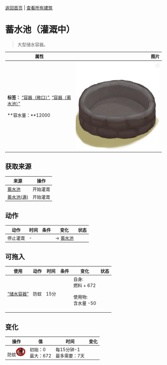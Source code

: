 [返回首页](index.md)   |  [查看所有建筑](building.md)
# 蓄水池（灌溉中）  
> 大型储水容器。  
  
  属性  |   图片   
 ----  |  ----:   
 **标签：**	[“容器（敞口）”](tag_ContainerOpen.md), [“容器（蓄水池）”](tag_ContainerReservoir.md)<br><br>**容水量：**12000  |  ![](Sprite/ReservoirEmpty.png)   
  
## 获取来源  
来源  |  操作  
----  |  ----  
[蓄水池](WaterReservoir.md)  |  开始灌溉  
[蓄水池(满)](WaterReservoirFull.md)  |  开始灌溉  
## 动作  
动作  |  时间  |  条件  |  变化  |  状态  
----  |  ----  |  ----  |  ----  |  ----  
停止灌溉  |  -  |    |  → [蓄水池](WaterReservoir.md)<br>  |    
## 可拖入  
使用  |  动作  |  时间  |  条件  |  变化  |  状态  
----  |  ----  |  ----  |  ----  |  ----  |  ----  
[“储水容器”](tag_WaterContainer.md)  |  防蚊  |  15分  |    |  自身:<br>燃料 + 672<br><br>使用物:<br>含水量  -50<br><br>  |    
## 变化  
操作  |  值  |  时间  |  变化  
----  |  ----  |  ----  |  ----  
防蚊<img decoding="async" src="Sprite/BugsNot.png" style="width:30px;">  |  初始：0<br>最大：672  |  每15分钟-1<br>最多需要：7天  |    
